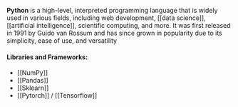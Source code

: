 **Python** is a high-level, interpreted programming language that is widely used in various fields, including web development, [[data science]], [[artificial intelligence]], scientific computing, and more. It was first released in 1991 by Guido van Rossum and has since grown in popularity due to its simplicity, ease of use, and versatility

#### Libraries and Frameworks:

* [[NumPy]]
* [[Pandas]]
* [[Sklearn]]
* [[Pytorch]] / [[Tensorflow]]